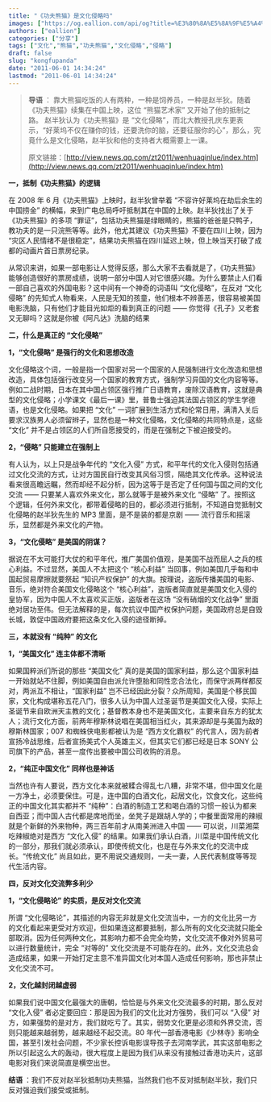 ```yaml
---
title: "《功夫熊猫》是文化侵略吗"
images: ["https://og.eallion.com/api/og?title=%E3%80%8A%E5%8A%9F%E5%A4%AB%E7%86%8A%E7%8C%AB%E3%80%8B%E6%98%AF%E6%96%87%E5%8C%96%E4%BE%B5%E7%95%A5%E5%90%97"]
authors: ["eallion"]
categories: ["分享"]
tags: ["文化","熊猫","功夫熊猫","文化侵略","侵略"]
draft: false
slug: "kongfupanda"
date: "2011-06-01 14:34:24"
lastmod: "2011-06-01 14:34:24"
---
```


<blockquote><strong > 导语 </strong>：
靠大熊猫吃饭的人有两种，一种是饲养员，一种是赵半狄。随着《功夫熊猫》续集在中国上映，这位 “熊猫艺术家” 又开始了他的抵制之路。
赵半狄认为《功夫熊猫》是 “文化侵略”，而北大教授孔庆东更表示，“好莱坞不仅在赚你的钱，还要洗你的脑，还要征服你的心”，那么，究竟什么是文化侵略，赵半狄和他的支持者大概需要上一课。

原文链接：[http://view.news.qq.com/zt2011/wenhuaqinlue/index.htm](http://view.news.qq.com/zt2011/wenhuaqinlue/index.htm)</blockquote>

<strong > 一，抵制《功夫熊猫》的逻辑 </strong>

在 2008 年 6 月《功夫熊猫》上映时，赵半狄曾举着 “不容许好莱坞在劫后余生的中国捞金” 的横幅，来到广电总局呼吁抵制其在中国的上映。赵半狄找出了关于《功夫熊猫》的多项 “罪证”，包括功夫熊猫是绿眼睛的，熊猫的爸爸是只鸭子，教功夫的是一只浣熊等等。此外，他尤其建议《功夫熊猫》不要在四川上映，因为 “灾区人民情绪不是很稳定”，结果功夫熊猫在四川延迟上映，但上映当天打破了成都的动画片首日票房纪录。

从常识来讲，如果一部电影让人觉得反感，那么大家不去看就是了，《功夫熊猫》能够创造很好的票房成绩，说明一部分中国人对它很感兴趣。为什么要禁止人们看一部自己喜欢的外国电影？这中间有一个神奇的词语叫 “文化侵略”，在反对 “文化侵略” 的先知式人物看来，人民是无知的孩童，他们根本不辨善恶，很容易被美国电影洗脑，只有他们才能目光如炬的看到真正的问题 —— 你觉得《孔子》又老套又无聊吗？这就是你被《阿凡达》洗脑的结果

<strong > 二，什么是真正的 “文化侵略”</strong>

<strong>1，“文化侵略” 是强行的文化和思想改造 </strong>

文化侵略这个词，一般是指一个国家对另一个国家的人民强制进行文化改造和思想改造，具体包括强行改变另一个国家的教育方式，强制学习异国的文化内容等等。例如二战时期，日本在其中国占领区强行推广日语教育，废除汉语教育，这就是典型的文化侵略；小学课文《最后一课》里，普鲁士强迫其法国占领区的学生学德语，也是文化侵略。如果把 “文化” 一词扩展到生活方式和伦常日用，满清入关后要求汉族男人必须留辫子，显然也是一种文化侵略，文化侵略的共同特点是，这些 “文化” 并不是占领区的人们所自愿接受的，而是在强制之下被迫接受的。

<strong>2，“侵略” 只能建立在强制上 </strong>

有人认为，以上只是战争年代的 “文化入侵” 方式，和平年代的文化入侵则包括通过文化交流的方式，让对方国民自行改变其风俗习惯，隔绝其文化传承。这种说法看来很高瞻远瞩，然而却经不起分析，因为这等于是否定了任何国与国之间的文化交流 —— 只要某人喜欢外来文化，那么就等于是被外来文化 “侵略” 了。按照这个逻辑，任何外来文化，都带着侵略的目的，都必须进行抵制，不知道自觉抵制文化侵略的赵半狄先生的 MP3 里面，是不是装的都是京剧 —— 流行音乐和摇滚乐，显然都是外来文化的产物。

<strong>3，“文化侵略” 是美国的阴谋？</strong>

据说在不太可能打大仗的和平年代，推广美国价值观，是美国不战而屈人之兵的核心利益。不过显然，美国人不太把这个 “核心利益” 当回事，例如美国几乎每和中国起贸易摩擦就要祭起 “知识产权保护” 的大旗。按理说，盗版传播美国的电影、音乐，绝对符合美国文化侵略这个 “核心利益”，盗版者简直就是美国文化入侵的皇协军，因为中国人不太喜欢买正版，盗版者在这场 “没有硝烟的文化战争” 里面绝对居功至伟。但无法解释的是，每次抗议中国产权保护问题，美国政府总是自毁长城，敦促中国政府要把这条文化入侵的途径断掉。

<strong > 三，本就没有 “纯种” 的文化 </strong>

<strong>1，“美国文化” 连主体都不清晰 </strong>

如果国粹派们所说的那些 “美国文化” 真的是美国的国家利益，那么这个国家利益一开始就站不住脚，例如美国自由派允许堕胎和同性恋合法化，而保守派两样都反对，两派互不相让，“国家利益” 岂不已经因此分裂？众所周知，美国是个移民国家，文化构成堪称五花八门，很多人认为中国人过圣诞节是美国文化入侵，实际上圣诞节来自欧洲天主教的文化；基督教本身也不是美国文化，主要来自东方的犹太人；流行文化方面，前两年穆斯林说唱在美国相当红火，其来源却是与美国为敌的穆斯林国家；007 和蜘蛛侠电影都被认为是 “西方文化霸权” 的代言人，因为前者宣扬冷战思维，后者宣扬美式个人英雄主义，但其实它们都已经是日本 SONY 公司旗下的产品，甚至一度传出要被中国公司收购的消息。

<strong>2，“纯正中国文化” 同样也是神话 </strong>

当然也许有人要说，西方文化本来就被糅合得乱七八糟，非常不堪，但中国文化是一方净土，必须要保住。可是，连中国的白酒文化，起居文化，饮食文化，这些纯正的中国文化其实都并不 “纯种”：白酒的制造工艺和喝白酒的习惯一般认为都来自西亚；而中国人古代都是席地而坐，坐凳子是跟胡人学的；中餐里面常用的辣椒就是个新鲜的外来物种，两三百年前才从南美洲进入中国 —— 可以说，川菜湘菜吃辣椒绝对是西方 “文化入侵” 的结果。如果我们承认白酒，川菜是中国传统文化的一部分，那我们就必须承认，即使传统文化，也是在与外来文化的交流中成长。“传统文化” 尚且如此，更不用说交通规则，一夫一妻，人民代表制度等等现代生活内容。

<strong > 四，反对文化交流弊多利少 </strong>

<strong>1，“文化侵略论” 的实质，是反对文化交流 </strong>

所谓 “文化侵略论”，其描述的内容无非就是文化交流当中，一方的文化比另一方的文化看起来更受对方欢迎，但如果连这都要抵制，那么所有的文化交流就只能全部取消。因为任何两种文化，其影响力都不会完全均势，文化交流不像对外贸易可以进行数量统计，完全 “对等的” 文化交流是不可能存在的。此外，文化交流总会造成结果，如果一开始打定主意不准异国文化对本国人造成任何影响，那也非禁止文化交流不可。

<strong>2，文化越封闭越虚弱 </strong>

如果我们说中国文化最强大的唐朝，恰恰是与外来文化交流最多的时期，那么反对 “文化入侵” 者必定要回应：那是因为我们的文化比对方强势，我们可以 “入侵” 对方，如果强势的是对方，我们就吃亏了。其实，弱势文化更是必须和外界交流，否则只能越来越弱势，越来越经不起交流。80 年代一部香港电影《少林寺》影响全国，甚至引发社会问题，不少家长控诉电影误导孩子去河南学武，其实这部电影之所以引起这么大的轰动，很大程度上是因为我们从来没有接触过香港功夫片，这部电影对我们来说简直是横空出世。

<strong > 结语 </strong>：我们不反对赵半狄抵制功夫熊猫，当然我们也不反对抵制赵半狄，我们只反对强迫我们接受或抵制。
